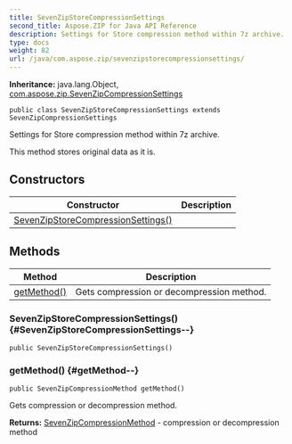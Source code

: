 ```yaml
---
title: SevenZipStoreCompressionSettings
second_title: Aspose.ZIP for Java API Reference
description: Settings for Store compression method within 7z archive.
type: docs
weight: 82
url: /java/com.aspose.zip/sevenzipstorecompressionsettings/
---
```


**Inheritance:**
java.lang.Object, [com.aspose.zip.SevenZipCompressionSettings](../../com.aspose.zip/sevenzipcompressionsettings)
```
public class SevenZipStoreCompressionSettings extends SevenZipCompressionSettings
```

Settings for Store compression method within 7z archive.

This method stores original data as it is.
## Constructors

| Constructor | Description |
| --- | --- |
| [SevenZipStoreCompressionSettings()](#SevenZipStoreCompressionSettings--) |  |
## Methods

| Method | Description |
| --- | --- |
| [getMethod()](#getMethod--) | Gets compression or decompression method. |
### SevenZipStoreCompressionSettings() {#SevenZipStoreCompressionSettings--}
```
public SevenZipStoreCompressionSettings()
```


### getMethod() {#getMethod--}
```
public SevenZipCompressionMethod getMethod()
```


Gets compression or decompression method.

**Returns:**
[SevenZipCompressionMethod](../../com.aspose.zip/sevenzipcompressionmethod) - compression or decompression method

